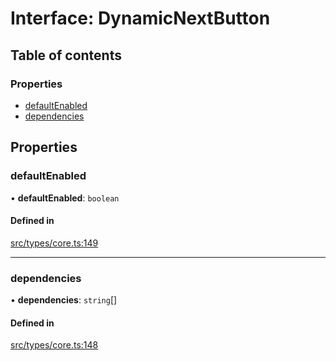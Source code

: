# Interface: DynamicNextButton

## Table of contents

### Properties

- [defaultEnabled](../wiki/DynamicNextButton#defaultenabled)
- [dependencies](../wiki/DynamicNextButton#dependencies)

## Properties

### defaultEnabled

• **defaultEnabled**: `boolean`

#### Defined in

[src/types/core.ts:149](https://github.com/decisively-io/interview-sdk/blob/627ef82666aecd2a7bca80832b00b07c957b7ddc/src/types/core.ts#L149)

___

### dependencies

• **dependencies**: `string`[]

#### Defined in

[src/types/core.ts:148](https://github.com/decisively-io/interview-sdk/blob/627ef82666aecd2a7bca80832b00b07c957b7ddc/src/types/core.ts#L148)
